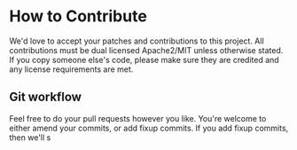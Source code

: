 # How to Contribute

We'd love to accept your patches and contributions to this project. All
contributions must be dual licensed Apache2/MIT unless otherwise stated. If you
copy someone else's code, please make sure they are credited and any license
requirements are met.

## Git workflow

Feel free to do your pull requests however you like. You're welcome to either
amend your commits, or add fixup commits. If you add fixup commits, then we'll
s